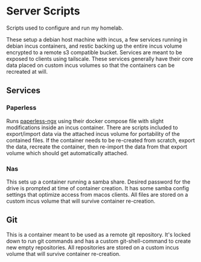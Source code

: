 # Server Scripts

Scripts used to configure and run my homelab.

These setup a debian host machine with incus, a few services running in debian incus containers, and restic backing up the entire incus volume encrypted to a remote s3 compatible bucket.
Services are meant to be exposed to clients using tailscale. These services generally have their core data placed on custom incus volumes so that the containers can be recreated at will. 

## Services

### Paperless

Runs [paperless-ngx](https://github.com/paperless-ngx/paperless-ngx) using their docker compose file with slight modifications inside an incus container.
There are scripts included to export/import data via the attached incus volume for portability of the contained files. If the container needs to be re-created
from scratch, export the data, recreate the container, then re-import the data from that export volume which should get automatically attached.

### Nas

This sets up a container running a samba share. Desired password for the drive is prompted at time of container creation. It has some samba config settings that optimize
access from macos clients. All files are stored on a custom incus volume that will survive container re-creation.

## Git

This is a container meant to be used as a remote git repository. It's locked down to run git commands and has a custom git-shell-command to create new empty repositories.
All repositories are stored on a custom incus volume that will survive container re-creation.
